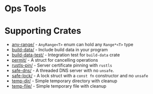 # Ops Tools

# Supporting Crates

- [any-range/](any-range/) - `AnyRange<T>` enum can hold any `Range*<T>` type
- [build-data/](build-data/) - Include build data in your program
- [build-data-test/](build-data-test/) - Integration test for `build-data` crate
- [permit/](permit/) - A struct for cancelling operations
- [rustls-pin/](rustls-pin/) - Server certificate pinning with `rustls`
- [safe-dns/](safe-dns/) - A threaded DNS server with no `unsafe`.
- [safe-lock/](safe-lock/) - A lock struct with a `const fn` constructor and no `unsafe`
- [temp-dir/](temp-dir/) - Simple temporary directory with cleanup
- [temp-file/](temp-file/) - Simple temporary file with cleanup
